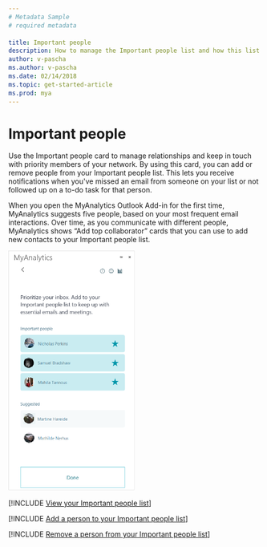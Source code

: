 ```yaml
---
# Metadata Sample
# required metadata

title: Important people
description: How to manage the Important people list and how this list is used (such as alerting you about missed emails).
author: v-pascha
ms.author: v-pascha
ms.date: 02/14/2018
ms.topic: get-started-article
ms.prod: mya
---
```


# Important people 

Use the Important people card to manage relationships and keep in touch with priority members of your network. By using this card, you can add or remove people from your Important people list. This lets you receive notifications when you've missed an email from someone on your list or not followed up on a to-do task for that person.  

When you open the MyAnalytics Outlook Add-in for the first time, MyAnalytics suggests five people, based on your most frequent email interactions. Over time, as you communicate with different people, MyAnalytics shows “Add top collaborator” cards that you can use to add new contacts to your Important people list.   

<img src="../../Images/Important-people-Add-in-pane.png" width="50%" height="50%" alt="Add to your Important people list">

[!INCLUDE [View your Important people list](../Includes/to-view-important-people.md)]

[!INCLUDE [Add a person to your Important people list](../Includes/to-add-person-to-important-people.md)]

[!INCLUDE [Remove a person from your Important people list](../Includes/to-remove-person-from-important-people.md)]
  